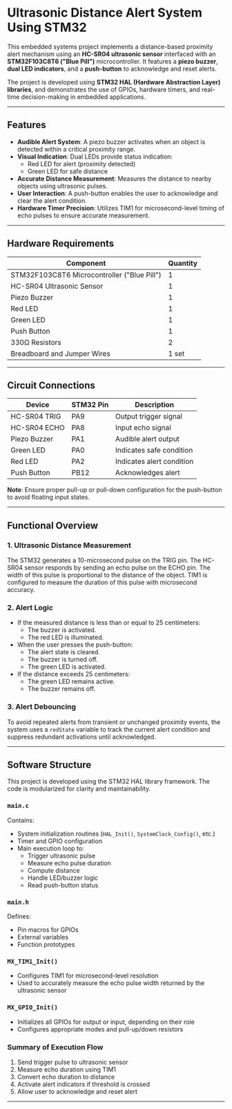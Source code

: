 # Ultrasonic Distance Alert System Using STM32

This embedded systems project implements a distance-based proximity alert mechanism using an **HC-SR04 ultrasonic sensor** interfaced with an **STM32F103C8T6 ("Blue Pill")** microcontroller. It features a **piezo buzzer**, **dual LED indicators**, and a **push-button** to acknowledge and reset alerts.

The project is developed using **STM32 HAL (Hardware Abstraction Layer) libraries**, and demonstrates the use of GPIOs, hardware timers, and real-time decision-making in embedded applications.

---

## Features

- **Audible Alert System**: A piezo buzzer activates when an object is detected within a critical proximity range.
- **Visual Indication**: Dual LEDs provide status indication:
  - Red LED for alert (proximity detected)
  - Green LED for safe distance
- **Accurate Distance Measurement**: Measures the distance to nearby objects using ultrasonic pulses.
- **User Interaction**: A push-button enables the user to acknowledge and clear the alert condition.
- **Hardware Timer Precision**: Utilizes TIM1 for microsecond-level timing of echo pulses to ensure accurate measurement.

---

## Hardware Requirements

|              Component                |  Quantity  |
|---------------------------------------|------------|
| STM32F103C8T6 Microcontroller ("Blue Pill") | 1 |
| HC-SR04 Ultrasonic Sensor             |      1     |
| Piezo Buzzer                          |      1     |
| Red LED                               |      1     |
| Green LED                             |      1     |
| Push Button                           |      1     |
| 330Ω Resistors                        |      2     |
| Breadboard and Jumper Wires           |    1 set   |

---

## Circuit Connections

| Device        | STM32 Pin | Description               |
|---------------|-----------|---------------------------|
| HC-SR04 TRIG  | PA9       | Output trigger signal     |
| HC-SR04 ECHO  | PA8       | Input echo signal         |
| Piezo Buzzer  | PA1       | Audible alert output      |
| Green LED     | PA0       | Indicates safe condition  |
| Red LED       | PA2       | Indicates alert condition |
| Push Button   | PB12      | Acknowledges alert        |

**Note**: Ensure proper pull-up or pull-down configuration for the push-button to avoid floating input states.

---

## Functional Overview

### 1. Ultrasonic Distance Measurement

The STM32 generates a 10-microsecond pulse on the TRIG pin. The HC-SR04 sensor responds by sending an echo pulse on the ECHO pin. The width of this pulse is proportional to the distance of the object. TIM1 is configured to measure the duration of this pulse with microsecond accuracy.

### 2. Alert Logic

- If the measured distance is less than or equal to 25 centimeters:
  - The buzzer is activated.
  - The red LED is illuminated.
- When the user presses the push-button:
  - The alert state is cleared.
  - The buzzer is turned off.
  - The green LED is activated.
- If the distance exceeds 25 centimeters:
  - The green LED remains active.
  - The buzzer remains off.

### 3. Alert Debouncing

To avoid repeated alerts from transient or unchanged proximity events, the system uses a `redState` variable to track the current alert condition and suppress redundant activations until acknowledged.

---

## Software Structure

This project is developed using the STM32 HAL library framework. The code is modularized for clarity and maintainability.

### `main.c`

Contains:
- System initialization routines (`HAL_Init()`, `SystemClock_Config()`, etc.)
- Timer and GPIO configuration
- Main execution loop to:
  - Trigger ultrasonic pulse
  - Measure echo pulse duration
  - Compute distance
  - Handle LED/buzzer logic
  - Read push-button status

### `main.h`

Defines:
- Pin macros for GPIOs
- External variables
- Function prototypes

### `MX_TIM1_Init()`

- Configures TIM1 for microsecond-level resolution
- Used to accurately measure the echo pulse width returned by the ultrasonic sensor

### `MX_GPIO_Init()`

- Initializes all GPIOs for output or input, depending on their role
- Configures appropriate modes and pull-up/down resistors

### Summary of Execution Flow

1. Send trigger pulse to ultrasonic sensor
2. Measure echo duration using TIM1
3. Convert echo duration to distance
4. Activate alert indicators if threshold is crossed
5. Allow user to acknowledge and reset alert

---
